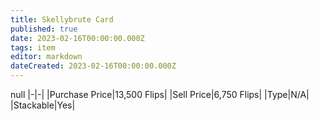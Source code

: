 ```yaml
---
title: Skellybrute Card
published: true
date: 2023-02-16T00:00:00.000Z
tags: item
editor: markdown
dateCreated: 2023-02-16T00:00:00.000Z
---
```


null
|-|-|
|Purchase Price|13,500 Flips|
|Sell Price|6,750 Flips|
|Type|N/A|
|Stackable|Yes|

